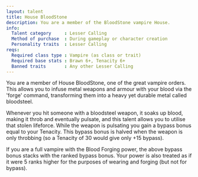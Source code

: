 ```yaml
---
layout: talent
title: House BloodStone
description: You are a member of the BloodStone vampire House.
info:
  Talent category     : Lesser Calling
  Method of purchase  : During gameplay or character creation
  Personality traits  : Lesser Calling
reqs:
  Required class type : Vampire (as class or trait)
  Required base stats : Brawn 6+, Tenacity 6+
  Banned traits       : Any other Lesser Calling
---
```


You are a member of House BloodStone, one of the great vampire orders.  This
allows you to infuse metal weapons and armour with your blood via the 'forge'
command, transforming them into a heavy yet durable metal called bloodsteel.

Whenever you hit someone with a bloodsteel weapon, it soaks up blood, making it
throb and eventually pulsate, and this talent allows you to utilise that stolen
lifeforce.  While the weapon is pulsating you gain a bypass bonus equal to your
Tenacity.  This bypass bonus is halved when the weapon is only throbbing (so
a Tenacity of 30 would give only +15 bypass).

If you are a full vampire with the Blood Forging power, the above bypass bonus
stacks with the ranked bypass bonus.  Your power is also treated as if it were
5 ranks higher for the purposes of wearing and forging (but not for bypass).
